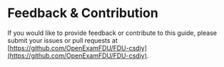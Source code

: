 # Feedback & Contribution

If you would like to provide feedback or contribute to this guide, please submit your issues or pull requests at [https://github.com/OpenExamFDU/FDU-csdiy](https://github.com/OpenExamFDU/FDU-csdiy).

